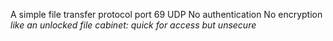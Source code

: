 A simple file transfer protocol
port 69 UDP
No authentication
No encryption
*like an unlocked file cabinet: quick for access but unsecure*